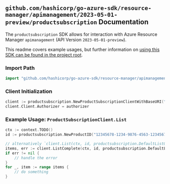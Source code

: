 
## `github.com/hashicorp/go-azure-sdk/resource-manager/apimanagement/2023-05-01-preview/productsubscription` Documentation

The `productsubscription` SDK allows for interaction with Azure Resource Manager `apimanagement` (API Version `2023-05-01-preview`).

This readme covers example usages, but further information on [using this SDK can be found in the project root](https://github.com/hashicorp/go-azure-sdk/tree/main/docs).

### Import Path

```go
import "github.com/hashicorp/go-azure-sdk/resource-manager/apimanagement/2023-05-01-preview/productsubscription"
```


### Client Initialization

```go
client := productsubscription.NewProductSubscriptionClientWithBaseURI("https://management.azure.com")
client.Client.Authorizer = authorizer
```


### Example Usage: `ProductSubscriptionClient.List`

```go
ctx := context.TODO()
id := productsubscription.NewProductID("12345678-1234-9876-4563-123456789012", "example-resource-group", "serviceValue", "productIdValue")

// alternatively `client.List(ctx, id, productsubscription.DefaultListOperationOptions())` can be used to do batched pagination
items, err := client.ListComplete(ctx, id, productsubscription.DefaultListOperationOptions())
if err != nil {
	// handle the error
}
for _, item := range items {
	// do something
}
```
